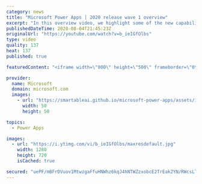 ```yaml
---
category: news
title: "Microsoft Power Apps | 2020 release wave 1 overview"
excerpt: "In this overview video, we highlight some of the new capabilities included in the latest update to Microsoft Power Apps.      Here are the capabilities covered:     UI enhancements       • Save is always visible       • Chart formatting  Grid user experience enhancements       • Conditional search  "
publishedDateTime: 2020-08-04T21:45:23Z
originalUrl: "https://youtube.com/watch?v=b_ieIGfOlbs"
type: video
quality: 137
heat: 137
published: true

featuredContent: "<iframe width=\"800\" height=\"500\" frameborder=\"0\" src=\"https://www.youtube.com/embed/b_ieIGfOlbs\" allow=\"accelerometer; autoplay; encrypted-media; gyroscope; picture-in-picture\" allowfullscreen></iframe>"

provider:
  name: Microsoft
  domain: microsoft.com
  images:
    - url: "https://smartableai.github.io/microsoft-power-apps/assets/images/organizations/microsoft.com-50x50.jpg"
      width: 50
      height: 50

topics:
  - Power Apps

images:
  - url: "https://i.ytimg.com/vi/b_ieIGfOlbs/maxresdefault.jpg"
    width: 1280
    height: 720
    isCached: true

secured: "uePF/mBFrDVuov1MtwzgaFfuHNWhz6kqJ4hNTWZzxobcE2TrEak2YN/RWcsLTF4FvNPWwpGUpVajkvEtcobojIp6lI7EgutBkDk5Yre85Q44sc1qppKFDXo4kxTs9rxh5t4DweVptUPwPvNmpYQM648+nSkNHqferGf7VeTDH8vRa56OwwXsmhLMxeE4xd/GgiTJ45sB2oqzvT1fnw0QOpY6KEhrKrbwemop7Uk7SBpjTlRXS1ZNZGYLZwO3hAEIwaTNA5qFkyoXG1xUZqyHWcUGHM+Sk+bnFiB+rLCq79meY65pLGJKJNH4dw/CfG16QDPikmg36yoYoV9FDEiFB7MH6oY8B64SfB04dZAFb9AlAhJZ6Qh47gSCX2+yY9NHdI+veGz+5/xUjnAUhYUxasN/7Y9eGnq1lUYOxcEEDV+QqGYmqd2D/7JVfmkPECRI;TjmsAWtsRLpgNEmH5TWESw=="
---
```


